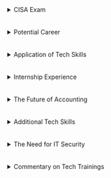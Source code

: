 <details>
<summary>CISA Exam</summary>

<ul>
 <li>
 The CISA exam, which stands for Certified Information Systems auditor, is a common achievement for those in professions that combine accounting and computer information systems knowledge.  
 </li>
<li>Complete study timeline: <br>
<img src="https://user-images.githubusercontent.com/46510959/56867699-f6a86300-69ad-11e9-9384-624bc68fda34.png"></li>
 
<li>Current Gantt Chart of progress: <br>
<img src="https://user-images.githubusercontent.com/46510959/56867691-e2646600-69ad-11e9-93b0-a538f7fe0eaf.png"></li>

</ul>
</details>
<br><br>

<details>
<summary>Potential Career</summary>
 
 

</details>
<br><br>


<details>
<summary>Application of Tech Skills</summary>
 
 

</details>
<br><br>


<details>
<summary>Internship Experience</summary>

Coming into college at the University of Tulsa, I declared a major in accounting but was unsure whether it would be a good fit for me.  After my first few accounting courses, I discovered that I was really enjoying the course content and figured a career in accounting would be stable, secure, and dependable.  Along the way, I took CIS2003, which essentially provided an introductory overview to a lot of CIS topics that were expanded upon in more advanced courses.  This CIS course was part of the course requirement for all students with business majors, so I enrolled out of obligation.  However, I found that I was fairly adept at mastering the subject matter and looked further into the possibility of studying CIS in addition to accounting.  I attended an informational luncheon with all of the CIS professors to learn more about what the major would entail. Throughout the rest of my undergraduate years, I switched a few times back and forth between a CIS major and a minor, but ultimately was able to fit the requirements for a major into my courseload.  
<br>
When it came time to think about career paths, I knew I would prefer a job that would appeal to my interests in both accounting and CIS.  I figured that there were a few different options: corporate accounting, auditor, or IT auditor.  I aimed to try each of these in hopes of discovering what I could see myself doing on a daily basis for an extended period of time.  My first internship was with Phillips 66 the summer after my sophomore year.  I served as a finance intern in the marketing financial services group.  I found this internship to be a great first experience.  My specific sub-group dealt with fuel consignment and accounting for stations that owned the brick and mortar gas station but sold Phillips 66 fuel.  The internship was a whole provided a complete look into the oil and gas value chain.  The intern class took trips to the Houston headquarters, Ponca City refinery, Glenpool terminals, and several other sites.  On a daily basis, much of my responsibility was to receive reports from the consignment operator detailing their sales, fuel volumes, etc and reconciling this to the company ERP. I was tasked with finding errors in the report and performing several analytics procedures to find any unusual trends.  I was also given a second project that involved creating a macro in Excel to format incoming aviation fuel sales data in a way that was compatible with direct entry into their system. While I loved the company culture and the internship as a whole, I felt my specific position was not fast-paced enough to entertain me for 40 hours a week, and began thinking about other options for work.

<br>
During the following school year, I discussed with my CIS professors options for my next internship.  Once suggestion I was given was for Stinnett & Associates, a firm that was not extremely involved on the TU campus at that point.  However, two company representatives attended a fall Beta Alpha Psi meeting, at which time I approached them and expressed my interest in an internship.  I went through the hiring process which included an office tour, and accepted an internship for the following summer.  I expressed to them that I was interested in both the accounting and IT aspect of things; they offered to allow me experience in both areas throughout the summer.  Stinnett is essentially a client services firm, and a majority of the jobs I was on included outsourced internal auditing or IT work for clients.  Many days we would be working from our client's office requesting documentation and performing control tests for SOX compliance.  The second half of my internship was more IT-focused and consisted of testing IT SOX controls or documenting clients' cybersecurity procedures in order to provide recommendations.  I found the cybersecurity discussions to consist largely of topics I had learned in previous CIS courses such as telcommunications, and enjoyed applying that knowledge to real-world concepts.  However, I still wanted to gain experience in the public accounting industry, as I know that those positions are typically the most challenging and fast-moving (and stressful).

<br><br>
Through the required accounting curriculum, there is opportunity to work in a spring internship for the first nine weeks of the semester, and take the rest of the courses compressed for the second nine weeks.  I chose to work with HoganTaylor, a local public accounting firm in Tulsa.  Through this internship, I was on four different audit teams assisting with the audits of our client's financial statements.  Specifically, I audited the cash accounts, managed analysis of the expense fluctuations, and confirmed accounts receivable balances.  Working with the financial statements did not come as easily to me as I expected throughout my accounting courses, so I knew I wanted to try IT auditing to utilize more of my CIS knowledge.  The following summer, I interned for PwC in Portland, Oregon on their Risk Assurance team.  I was firstly impressed with the global reach of the company and the resources and network available to the employees.  For a majority of my internship, I was working at the Nike headquarters in Beaverton helping to audit the company's IT controls.  For the last portion of my internship, I was working with a utilities company performing the same duties.  Ultimately, I enjoyed my day-to-day responsibilities at PwC the most, and chose to accept a position with them full time as a Risk Assurance Associate in their OKC office, a position that I will begin in August 2019.
<br>

</details>
<br><br>


<details>
<summary>The Future of Accounting</summary>
 

</details>
<br><br>


<details>
<summary>Additional Tech Skills</summary>
 


</details>
<br><br>


<details>
<summary>The Need for IT Security</summary>
 
 

</details>
<br><br>



<details>
<summary>Commentary on Tech Trainings</summary>
 


</details>
